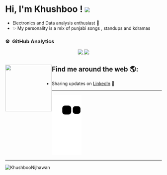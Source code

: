 
# Hi, I'm Khushboo ! <img height="40" src="https://raw.githubusercontent.com/innng/innng/master/assets/kyubey.gif"/> 
- Electronics and Data analysis enthusiast :electric_plug:
- :sparkles: My personality is a mix of punjabi songs , standups and kdramas

<!--
**KhushbooNijhawan/KhushbooNijhawan** is a ✨ _special_ ✨ repository because its `README.md` (this file) appears on your GitHub profile.

Here are some ideas to get you started:

- 🔭 I’m currently working on ...
- 🌱 I’m currently learning ...
- 👯 I’m looking to collaborate on ...
- 🤔 I’m looking for help with ...
- 💬 Ask me about ...

- 😄 Pronouns: ...

-->

### ⚙️ &nbsp;GitHub Analytics

<p align="center">
<a href="https://github.com/AVS1508">
  <img height="180em" src="https://github-readme-stats-eight-theta.vercel.app/api?username=KhushbooNijhawan&show_icons=true&theme=radical&include_all_commits=true&count_private=true"/>
  <img height="180em" src="https://github-readme-stats-eight-theta.vercel.app/api/top-langs/?username=KhushbooNijhawan&layout=compact&langs_count=8&theme=radical"/>
</a>
</p>


## Find me around the web 🌎: <img src="https://camo.githubusercontent.com/b0fa06ee100360ae8811a115c133de7848891e3b/68747470733a2f2f6769746875622e6769746875626173736574732e636f6d2f696d616765732f6d6f6e612d776869737065722e676966"  align="left" width="150" height="150" />
- Sharing updates on <a href="https://www.linkedin.com/in/khushboo-nijhawan-745682201/">LinkedIn</a> 💼


----------------------------------------------------


<p align="center">


  <img  src="https://github.com/KhushbooNijhawan/KhushbooNijhawan/blob/output/github-contribution-grid-snake.svg"
    alt="example" />
</p>

------

<p align="left"> <img src="https://komarev.com/ghpvc/?username=KhushbooNijhawan&label=Profile%20views&color=0e75b6&style=flat" alt="KhushbooNijhawan" /> </p>



